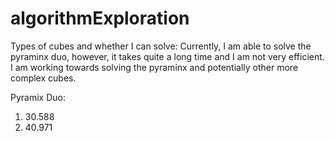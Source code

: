 # algorithmExploration

Types of cubes and whether I can solve:
Currently, I am able to solve the pyraminx duo, however, it takes quite a long time and I am not very efficient. I am working towards solving the pyraminx and potentially other more complex cubes.

Pyramix Duo:
1. 30.588
2. 40.971
